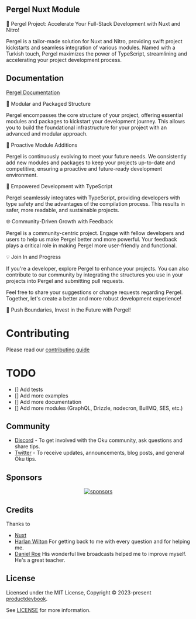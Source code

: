 ## Pergel Nuxt Module

🚀 Pergel Project: Accelerate Your Full-Stack Development with Nuxt and Nitro!

Pergel is a tailor-made solution for Nuxt and Nitro, providing swift project kickstarts and seamless integration of various modules. Named with a Turkish touch, Pergel maximizes the power of TypeScript, streamlining and accelerating your project development process.
</p>

## Documentation
[Pergel Documentation](https://oku-ui.com/pergel)


🧰 Modular and Packaged Structure

Pergel encompasses the core structure of your project, offering essential modules and packages to kickstart your development journey. This allows you to build the foundational infrastructure for your project with an advanced and modular approach.

🚨 Proactive Module Additions

Pergel is continuously evolving to meet your future needs. We consistently add new modules and packages to keep your projects up-to-date and competitive, ensuring a proactive and future-ready development environment.

🚀 Empowered Development with TypeScript

Pergel seamlessly integrates with TypeScript, providing developers with type safety and the advantages of the compilation process. This results in safer, more readable, and sustainable projects.

🌐 Community-Driven Growth with Feedback

Pergel is a community-centric project. Engage with fellow developers and users to help us make Pergel better and more powerful. Your feedback plays a critical role in making Pergel more user-friendly and functional.

💡 Join In and Progress

If you're a developer, explore Pergel to enhance your projects. You can also contribute to our community by integrating the structures you use in your projects into Pergel and submitting pull requests.

Feel free to share your suggestions or change requests regarding Pergel. Together, let's create a better and more robust development experience!

🚀 Push Boundaries, Invest in the Future with Pergel!

# Contributing

Please read our [contributing guide](https://github.com/oku-ui/pergel/blob/master/CONTRIBUTING.md)

# TODO

- [] Add tests
- [] Add more examples
- [] Add more documentation
- [] Add more modules (GraphQL, Drizzle, nodecron, BullMQ, SES, etc.)


## Community

- [Discord](https://chat.productdevbook.com) - To get involved with the Oku community, ask questions and share tips.
- [Twitter](https://twitter.com/oku_ui) - To receive updates, announcements, blog posts, and general Oku tips.

## Sponsors

<p align="center">
  <a href="https://cdn.jsdelivr.net/gh/productdevbook/static/sponsors.svg">
    <img alt="sponsors" src='https://cdn.jsdelivr.net/gh/productdevbook/static/sponsors.svg'/>
  </a>
</p>

## Credits

Thanks to

- [Nuxt](https://nuxtjs.org/)
- [Harlan Wilton](https://github.com/harlan-zw) For getting back to me with every question and for helping me.
- [Daniel Roe](https://github.com/danielroe) His wonderful live broadcasts helped me to improve myself. He's a great teacher.

## License

Licensed under the MIT License, Copyright © 2023-present [productdevbook](https://twitter.com/productdevbook).

See [LICENSE](./LICENSE) for more information.
